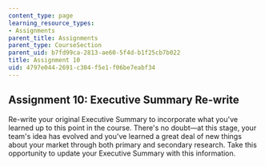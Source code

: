 ```yaml
---
content_type: page
learning_resource_types:
- Assignments
parent_title: Assignments
parent_type: CourseSection
parent_uid: b7fd99ca-2813-ae60-5f4d-b1f25cb7b022
title: Assignment 10
uid: 4797e044-2691-c304-f5e1-f06be7eabf34
---
```


Assignment 10: Executive Summary Re-write
-----------------------------------------

Re-write your original Executive Summary to incorporate what you've learned up to this point in the course. There's no doubt—at this stage, your team's idea has evolved and you've learned a great deal of new things about your market through both primary and secondary research. Take this opportunity to update your Executive Summary with this information.